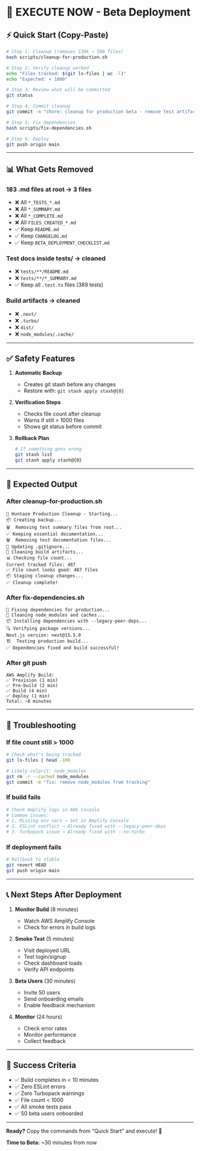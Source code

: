 # 🚀 EXECUTE NOW - Beta Deployment

## ⚡ Quick Start (Copy-Paste)

```bash
# Step 1: Cleanup (removes 130k → 500 files)
bash scripts/cleanup-for-production.sh

# Step 2: Verify cleanup worked
echo "Files tracked: $(git ls-files | wc -l)"
echo "Expected: < 1000"

# Step 3: Review what will be committed
git status

# Step 4: Commit cleanup
git commit -m "chore: cleanup for production beta - remove test artifacts"

# Step 5: Fix dependencies
bash scripts/fix-dependencies.sh

# Step 6: Deploy
git push origin main
```

---

## 📊 What Gets Removed

### 183 .md files at root → 3 files
- ❌ All `*_TESTS_*.md`
- ❌ All `*_SUMMARY.md`
- ❌ All `*_COMPLETE.md`
- ❌ All `FILES_CREATED_*.md`
- ✅ Keep `README.md`
- ✅ Keep `CHANGELOG.md`
- ✅ Keep `BETA_DEPLOYMENT_CHECKLIST.md`

### Test docs inside tests/ → cleaned
- ❌ `tests/**/README.md`
- ❌ `tests/**/*_SUMMARY.md`
- ✅ Keep all `.test.ts` files (389 tests)

### Build artifacts → cleaned
- ❌ `.next/`
- ❌ `.turbo/`
- ❌ `dist/`
- ❌ `node_modules/.cache/`

---

## ✅ Safety Features

1. **Automatic Backup**
   - Creates git stash before any changes
   - Restore with: `git stash apply stash@{0}`

2. **Verification Steps**
   - Checks file count after cleanup
   - Warns if still > 1000 files
   - Shows git status before commit

3. **Rollback Plan**
   ```bash
   # If something goes wrong
   git stash list
   git stash apply stash@{0}
   ```

---

## 🎯 Expected Output

### After cleanup-for-production.sh
```
🧹 Huntaze Production Cleanup - Starting...
📦 Creating backup...
🗑️  Removing test summary files from root...
✅ Keeping essential documentation...
🗑️  Removing test documentation files...
📝 Updating .gitignore...
🧹 Cleaning build artifacts...
📊 Checking file count...
Current tracked files: 487
✅ File count looks good: 487 files
📦 Staging cleanup changes...
✅ Cleanup complete!
```

### After fix-dependencies.sh
```
🔧 Fixing dependencies for production...
🧹 Cleaning node_modules and caches...
📦 Installing dependencies with --legacy-peer-deps...
🔍 Verifying package versions...
Next.js version: next@15.5.0
🏗️  Testing production build...
✅ Dependencies fixed and build successful!
```

### After git push
```
AWS Amplify Build:
✅ Provision (1 min)
✅ Pre-build (2 min)
✅ Build (4 min)
✅ Deploy (1 min)
Total: ~8 minutes
```

---

## 🚨 Troubleshooting

### If file count still > 1000
```bash
# Check what's being tracked
git ls-files | head -100

# Likely culprit: node_modules
git rm -r --cached node_modules
git commit -m "fix: remove node_modules from tracking"
```

### If build fails
```bash
# Check Amplify logs in AWS Console
# Common issues:
# 1. Missing env vars → Set in Amplify Console
# 2. ESLint conflict → Already fixed with --legacy-peer-deps
# 3. Turbopack issue → Already fixed with --no-turbo
```

### If deployment fails
```bash
# Rollback to stable
git revert HEAD
git push origin main
```

---

## 📞 Next Steps After Deployment

1. **Monitor Build** (8 minutes)
   - Watch AWS Amplify Console
   - Check for errors in build logs

2. **Smoke Test** (5 minutes)
   - Visit deployed URL
   - Test login/signup
   - Check dashboard loads
   - Verify API endpoints

3. **Beta Users** (30 minutes)
   - Invite 50 users
   - Send onboarding emails
   - Enable feedback mechanism

4. **Monitor** (24 hours)
   - Check error rates
   - Monitor performance
   - Collect feedback

---

## 🎉 Success Criteria

- ✅ Build completes in < 10 minutes
- ✅ Zero ESLint errors
- ✅ Zero Turbopack warnings
- ✅ File count < 1000
- ✅ All smoke tests pass
- ✅ 50 beta users onboarded

---

**Ready?** Copy the commands from "Quick Start" and execute! 🚀

**Time to Beta:** ~30 minutes from now
